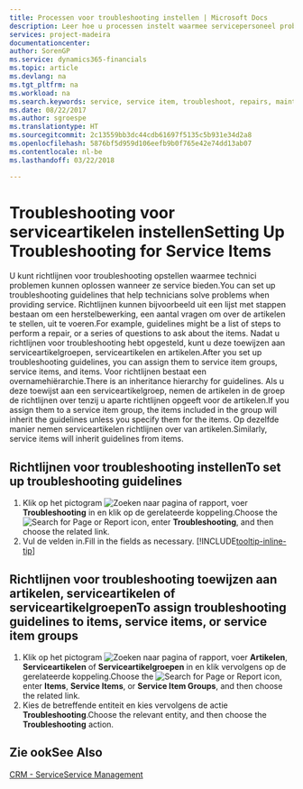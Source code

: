```yaml
---
title: Processen voor troubleshooting instellen | Microsoft Docs
description: Leer hoe u processen instelt waarmee servicepersoneel problemen met serviceartikelen kan identificeren en oplossen.
services: project-madeira
documentationcenter: 
author: SorenGP
ms.service: dynamics365-financials
ms.topic: article
ms.devlang: na
ms.tgt_pltfrm: na
ms.workload: na
ms.search.keywords: service, service item, troubleshoot, repairs, maintenance
ms.date: 08/22/2017
ms.author: sgroespe
ms.translationtype: HT
ms.sourcegitcommit: 2c13559bb3dc44cdb61697f5135c5b931e34d2a8
ms.openlocfilehash: 5876bf5d959d106eefb9b0f765e42e74dd13ab07
ms.contentlocale: nl-be
ms.lasthandoff: 03/22/2018

---
```


# <a name="setting-up-troubleshooting-for-service-items"></a><span data-ttu-id="993bd-103">Troubleshooting voor serviceartikelen instellen</span><span class="sxs-lookup"><span data-stu-id="993bd-103">Setting Up Troubleshooting for Service Items</span></span>
<span data-ttu-id="993bd-104">U kunt richtlijnen voor troubleshooting opstellen waarmee technici problemen kunnen oplossen wanneer ze service bieden.</span><span class="sxs-lookup"><span data-stu-id="993bd-104">You can set up troubleshooting guidelines that help technicians solve problems when providing service.</span></span> <span data-ttu-id="993bd-105">Richtlijnen kunnen bijvoorbeeld uit een lijst met stappen bestaan om een herstelbewerking, een aantal vragen om over de artikelen te stellen, uit te voeren.</span><span class="sxs-lookup"><span data-stu-id="993bd-105">For example, guidelines might be a list of steps to perform a repair, or a series of questions to ask about the items.</span></span> <span data-ttu-id="993bd-106">Nadat u richtlijnen voor troubleshooting hebt opgesteld, kunt u deze toewijzen aan serviceartikelgroepen, serviceartikelen en artikelen.</span><span class="sxs-lookup"><span data-stu-id="993bd-106">After you set up troubleshooting guidelines, you can assign them to service item groups, service items, and items.</span></span> <span data-ttu-id="993bd-107">Voor richtlijnen bestaat een overnamehiërarchie.</span><span class="sxs-lookup"><span data-stu-id="993bd-107">There is an inheritance hierarchy for guidelines.</span></span> <span data-ttu-id="993bd-108">Als u deze toewijst aan een serviceartikelgroep, nemen de artikelen in de groep de richtlijnen over tenzij u aparte richtlijnen opgeeft voor de artikelen.</span><span class="sxs-lookup"><span data-stu-id="993bd-108">If you assign them to a service item group, the items included in the group will inherit the guidelines unless you specify them for the items.</span></span> <span data-ttu-id="993bd-109">Op dezelfde manier nemen serviceartikelen richtlijnen over van artikelen.</span><span class="sxs-lookup"><span data-stu-id="993bd-109">Similarly, service items will inherit guidelines from items.</span></span>  

## <a name="to-set-up-troubleshooting-guidelines"></a><span data-ttu-id="993bd-110">Richtlijnen voor troubleshooting instellen</span><span class="sxs-lookup"><span data-stu-id="993bd-110">To set up troubleshooting guidelines</span></span>
1. <span data-ttu-id="993bd-111">Klik op het pictogram ![Zoeken naar pagina of rapport](media/ui-search/search_small.png "pictogram Zoeken naar pagina of rapport"), voer **Troubleshooting** in en klik op de gerelateerde koppeling.</span><span class="sxs-lookup"><span data-stu-id="993bd-111">Choose the ![Search for Page or Report](media/ui-search/search_small.png "Search for Page or Report icon") icon, enter **Troubleshooting**, and then choose the related link.</span></span>  
2. <span data-ttu-id="993bd-112">Vul de velden in.</span><span class="sxs-lookup"><span data-stu-id="993bd-112">Fill in the fields as necessary.</span></span> [!INCLUDE[tooltip-inline-tip](includes/tooltip-inline-tip_md.md)]  

## <a name="to-assign-troubleshooting-guidelines-to-items-service-items-or-service-item-groups"></a><span data-ttu-id="993bd-113">Richtlijnen voor troubleshooting toewijzen aan artikelen, serviceartikelen of serviceartikelgroepen</span><span class="sxs-lookup"><span data-stu-id="993bd-113">To assign troubleshooting guidelines to items, service items, or service item groups</span></span>
1. <span data-ttu-id="993bd-114">Klik op het pictogram ![Zoeken naar pagina of rapport](media/ui-search/search_small.png "pictogram Zoeken naar pagina of rapport"), voer **Artikelen**, **Serviceartikelen** of **Serviceartikelgroepen** in en klik vervolgens op de gerelateerde koppeling.</span><span class="sxs-lookup"><span data-stu-id="993bd-114">Choose the ![Search for Page or Report](media/ui-search/search_small.png "Search for Page or Report icon") icon, enter **Items**, **Service Items**, or **Service Item Groups**, and then choose the related link.</span></span>  
2. <span data-ttu-id="993bd-115">Kies de betreffende entiteit en kies vervolgens de actie **Troubleshooting**.</span><span class="sxs-lookup"><span data-stu-id="993bd-115">Choose the relevant entity, and then choose the **Troubleshooting** action.</span></span>  

## <a name="see-also"></a><span data-ttu-id="993bd-116">Zie ook</span><span class="sxs-lookup"><span data-stu-id="993bd-116">See Also</span></span>
[<span data-ttu-id="993bd-117">CRM - Service</span><span class="sxs-lookup"><span data-stu-id="993bd-117">Service Management</span></span>](service-service.md)
